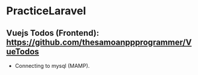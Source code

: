 # PracticeLaravel

## Vuejs Todos (Frontend): https://github.com/thesamoanppprogrammer/VueTodos

* Connecting to mysql (MAMP).
